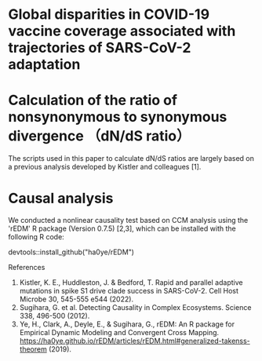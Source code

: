 # Global disparities in COVID-19 vaccine coverage associated with trajectories of SARS-CoV-2 adaptation

# Calculation of the ratio of nonsynonymous to synonymous divergence （dN/dS ratio）
The scripts used in this paper to calculate dN/dS ratios are largely based on a previous analysis developed by Kistler and colleagues [1].

# Causal analysis
We conducted a nonlinear causality test based on CCM analysis using the 'rEDM' R package (Version 0.7.5) [2,3], which can be installed with the following R code: 

devtools::install_github("ha0ye/rEDM")


References
1. Kistler, K. E., Huddleston, J. & Bedford, T. Rapid and parallel adaptive mutations in spike S1 drive clade success in SARS-CoV-2. Cell Host Microbe 30, 545-555 e544 (2022).
2. Sugihara, G. et al. Detecting Causality in Complex Ecosystems. Science 338, 496-500 (2012).
3. Ye, H., Clark, A., Deyle, E., & Sugihara, G., rEDM: An R package for Empirical Dynamic Modeling and Convergent Cross Mapping. https://ha0ye.github.io/rEDM/articles/rEDM.html#generalized-takenss-theorem (2019). 
